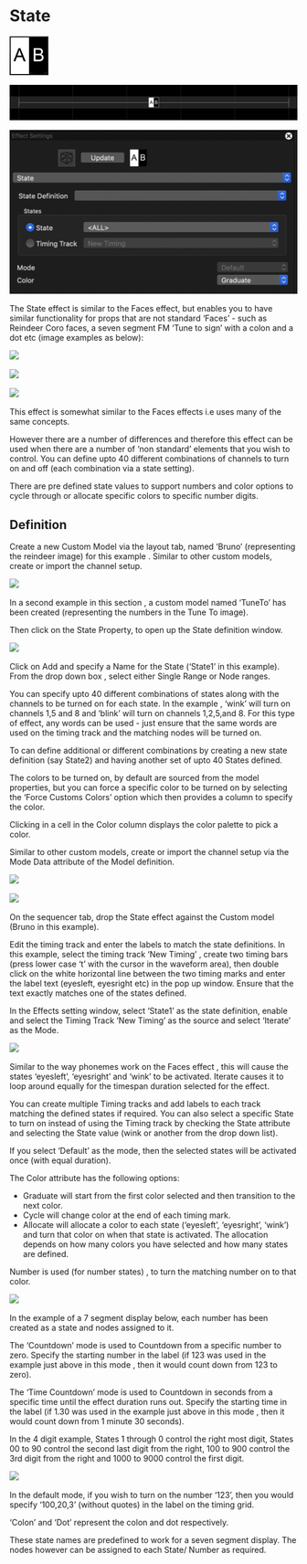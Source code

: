 # State

![Icon](<../../.gitbook/assets/image (162).png>)

![Sequencer Grid](<../../.gitbook/assets/image (387).png>)

![](<../../.gitbook/assets/image (296) (1).png>)

The State effect is similar to the Faces effect, but enables you to have similar functionality for props that are not standard ‘Faces’ - such as Reindeer Coro faces, a seven segment FM ‘Tune to sign’ with a colon and a dot etc (image examples as below):

![](https://lh5.googleusercontent.com/U-Ie7jC51WfFpfXYA-NYtRucXmtFljR2tD1\_Zs9ymmCHFZYAPB8eRFQwdGOHaVnuII3MhF0anx-zHy-MqHIYQh9uiu1gLHWSi1uoj4YBZave4guki11xXun2mfJIt\_mWzJ\_guwpC)

![](https://lh3.googleusercontent.com/NHO431ihnNuDru\_U1Twlv710RaMCJy\_oKwH8cgNKacYud-nmTUJFr1ruWvI048RN2rI4UuYovNhYTlhiLdJTcyOxzleYpPxosEwahAg\_rmG4NIiLnUXZeFgLza7Bm9XRj7IwfR78)

![](https://lh4.googleusercontent.com/mbETnd-OtgIJO-Ku-1oPlaISeU52yjIp4XMNpx7-CRfjec6yuqrNRDedpCC2MqQOLhgHQ4-92b3cj-YHJ3qJumyGKP2K5EeddPg1NfJbdm6i2vXiyu3QY6fteLJplWfNPjhQqBbF)

This effect is somewhat similar to the Faces effects i.e uses many of the same concepts.

However there are a number of differences and therefore this effect can be used when there are a number of ‘non standard’ elements that you wish to control. You can define upto 40 different combinations of channels to turn on and off (each combination via a state setting).

There are pre defined state values to support numbers and color options to cycle through or allocate specific colors to specific number digits.

## Definition

Create a new Custom Model via the layout tab, named ‘Bruno’ (representing the reindeer image) for this example . Similar to other custom models, create or import the channel setup.

![](https://lh5.googleusercontent.com/AA3G2U65ZcWksfNfoi0D\_1qzM9czlAp1SnFE58vUZ7rqMyQ9N\_aua8IMRKhtr8zEi8X5ZUQe\_f1NByymNYxkQS9UzBFUW6028UJY69mdTF7LUPb-OccEnE8e1Kkc5vRzMkgDHaXN)

In a second example in this section , a custom model named ‘TuneTo’ has been created (representing the numbers in the Tune To image).

Then click on the State Property, to open up the State definition window.

![](https://lh6.googleusercontent.com/IzliaKYCvu9bVkuZHmg9Q8UPIk0w3TWamSRF3EIU\_FBOl9-DyPvnQTlsNfAwolxI9c6EhSEcuxIcec-dnSpWlHGOnB-gt7pAsB\_OndrEoaXyzpeNxAt1CBqL0gw2bqheE88Apm37)

Click on Add and specify a Name for the State (‘State1’ in this example). From the drop down box , select either Single Range or Node ranges.

You can specify upto 40 different combinations of states along with the channels to be turned on for each state. In the example , ‘wink’ will turn on channels 1,5 and 8 and ‘blink’ will turn on channels 1,2,5,and 8. For this type of effect, any words can be used - just ensure that the same words are used on the timing track and the matching nodes will be turned on.

To can define additional or different combinations by creating a new state definition (say State2) and having another set of upto 40 States defined.

The colors to be turned on, by default are sourced from the model properties, but you can force a specific color to be turned on by selecting the ‘Force Customs Colors’ option which then provides a column to specify the color.

Clicking in a cell in the Color column displays the color palette to pick a color.

Similar to other custom models, create or import the channel setup via the Mode Data attribute of the Model definition.

![](https://lh5.googleusercontent.com/XdycEnE7cuLlTD9t-yb1dL-JEpA-DnOYRp\_kc3Zzf1h65srvZn1kuEZ9Q58UMeTPecBHPsV6HksCgIBVBwDq065hZSxLoAi61\_3bAbz5SSkXhB8QFly9OCzAUJQvVe2fytHdI8vr)

![](https://lh5.googleusercontent.com/rqwjnTFONeOLv56DYWArSl3sF0sC4bEaT\_0JZ\_-WpVzxc3O9ub7OOFsMojvGAjpSyuh9hemHCU2EmDqicN\_WO5rLewdffMQX1qp3ATqTDSSnFo52HFhUr8rwYw4JkAtPPqv8cmOh)

On the sequencer tab, drop the State effect against the Custom model (Bruno in this example).

Edit the timing track and enter the labels to match the state definitions. In this example, select the timing track ‘New Timing’ , create two timing bars (press lower case ‘t’ with the cursor in the waveform area), then double click on the white horizontal line between the two timing marks and enter the label text (eyesleft, eyesright etc) in the pop up window. Ensure that the text exactly matches one of the states defined.

In the Effects setting window, select ‘State1’ as the state definition, enable and select the Timing Track ‘New Timing’ as the source and select ‘Iterate’ as the Mode.

![](https://lh5.googleusercontent.com/qsjwecNo68H2eneRn6K5XbFxPxYvIykEufN8gNurPQlwkxx6gASPFon8KtT2znELdR5t7swztG2rwK7mtl8QW6D0Fmw6ixZNlWZPy6gwd5GbR7fyP0kPkDCjWkLrME6eKi03IhbE)

Similar to the way phonemes work on the Faces effect , this will cause the states ‘eyesleft’, ‘eyesright’ and ‘wink’ to be activated. Iterate causes it to loop around equally for the timespan duration selected for the effect.

You can create multiple Timing tracks and add labels to each track matching the defined states if required. You can also select a specific State to turn on instead of using the Timing track by checking the State attribute and selecting the State value (wink or another from the drop down list).

If you select ‘Default’ as the mode, then the selected states will be activated once (with equal duration).

The Color attribute has the following options:

* Graduate will start from the first color selected and then transition to the next color.
* Cycle will change color  at the end of each timing mark.
* Allocate will allocate a color to each state (‘eyesleft’, ‘eyesright’, ‘wink’) and turn that color on when that state is activated. The allocation depends on how many colors you have selected and how many states are defined.

Number is used (for number states) , to turn the matching number on to that color.

![](https://lh5.googleusercontent.com/uOyW-X6U2yfeKjRY5G32ocM553SuI-quN8m39GuRYSPc0oVP-4h7KivccwVAeSdF1XpLtvLeiVeioiQpolny4H6iZ\_tc5GRGRs537cSeNM67s8-iERiExNq-i68CY1yiAVVh1cKL)

In the example of a 7 segment display below, each number has been created as a state and nodes assigned to it.

The ‘Countdown’ mode is used to Countdown from a specific number to zero. Specify the starting number in the label (if 123 was used in the example just above in this mode , then it would count down from 123 to zero).

The ‘Time Countdown’ mode is used to Countdown in seconds from a specific time until the effect duration runs out. Specify the starting time in the label (if 1.30 was used in the example just above in this mode , then it would count down from 1 minute 30 seconds).

In the 4 digit example, States 1 through 0 control the right most digit, States 00 to 90 control the second last digit from the right, 100 to 900 control the 3rd digit from the right and 1000 to 9000 control the first digit.

![](https://lh4.googleusercontent.com/gtH\_MWUKLE0NppAo7ho2ipgTS7DJhebMvMQh2BdSlW7vha\_y1TqABf2Uir\_J11f3jhdIXFCdiU-UDH\_Zqwdb6qiN9gsJrGL5\_SqW5BchIOGp6Del0LkhxEufPYNaqPmgHwEJdFFM)

In the default mode, if you wish to turn on the number ‘123’, then you would specify ‘100,20,3’ (without quotes) in the label on the timing grid.

‘Colon’ and ‘Dot’ represent the colon and dot respectively.

These state names are predefined to work for a seven segment display. The nodes however can be assigned to each State/ Number as required.
